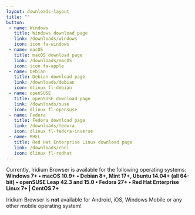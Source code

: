 ```yaml
---
layout: downloads-layout
title: ""
button: 
 - name: Windows
   title: Windows download page
   link: /downloads/windows
   icon: icon fa-windows
 - name: macOS
   title: macOS download page
   link: /downloads/macOS
   icon: icon fa-apple
 - name: Debian
   title: Debian download page
   link: /downloads/debian
   icon: dlinux fl-debian
 - name: openSUSE
   title: openSUSE download page
   link: /downloads/suse
   icon: dlinux fl-opensuse
 - name: Fedora
   title: Fedora download page
   link: /downloads/fedora
   icon: dlinux fl-fedora-inverse
 - name: RHEL
   title: Red Hat Enterprise Linux download page
   link: /downloads/rhel
   icon: dlinux fl-redhat
---
```


Currently, Iridium Browser is available for the following operating systems:    
**Windows 7+ &#8226;
macOS 10.9+ &#8226;
Debian 8+, Mint 17+, Ubuntu 14.04+ (all 64-bit) &#8226;
openSUSE Leap 42.3 and 15.0 &#8226;
Fedora 27+ &#8226;
Red Hat Enterprise Linux 7+ | CentOS 7+**

<span class="fa fa-warning"></span> Iridium Browser is **not** available for Android, iOS, Windows Mobile or any other mobile operating system!
